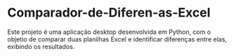 # Comparador-de-Diferen-as-Excel
Este projeto é uma aplicação desktop desenvolvida em Python, com o objetio de comparar duas planilhas Excel e identificar diferenças entre elas, exibindo os resultados.
